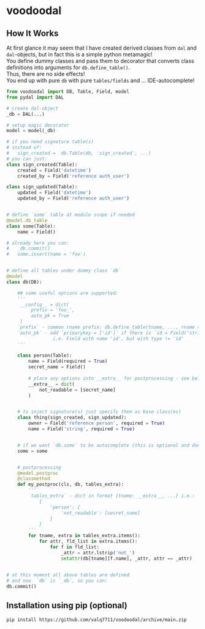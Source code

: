 # voodoodal

## How It Works

At first glance it may seem that I have created derived classes from `dal` and `dal`-objects, but in fact this is a simple python metamagic!  
You define dummy classes and pass them to decorator that converts class definitions into arguments for `db.define_table()`.  
Thus, there are no side effects!  
You end up with pure `db` with pure `tables/fields` and ... IDE-autocomplete!  


```python
from voodoodal import DB, Table, Field, model
from pydal import DAL

# create dal-object
_db = DAL(...)

# setup magic decorator
model = model(_db)

# if you need signature table(s)
# instead of:
#   sign_created =  db.Table(db, 'sign_created', ...)
# you can just:
class sign_created(Table):
    created = Field('datetime')
    created_by = Field('reference auth_user')

class sign_updated(Table):
    updated = Field('datetime')
    updated_by = Field('reference auth_user')


# define `some` table at module scope if needed
@model.db_table
class some(Table):
    name = Field()

# already here you can:
#   _db.commit()
#   some.insert(name = 'foo')


# define all tables under dummy class `db`
@model
class db(DB):

    ## some useful options are supported:
    '''
     __config__ = dict(
         prefix = 'foo_',  
         auto_pk = True    
     )
    `prefix` - common rname prefix: db.define_table(tname, ..., rname = f'{prefix}{tname}')  
    `auto_pk` - add `primarykey = ['id']` if there is `id = Field('string')`, 
                 i.e. Field with name 'id', but with type != 'id'
    '''             
    
    class person(Table):
        name = Field(required = True)
        secret_name = Field()
        
        # place any options into __extra__ for postprocessing - see below
        __extra__ = dict(
            not_readable = [secret_name]
        )


    # to inject signature(s) just specify them as base class(es)
    class thing(sign_created, sign_updated):
        owner = Field('reference person', required = True)
        name = Field('string', required = True)


    # if we want `db.some` to be autocomplete (this is optional and doesn't have any effect)
    some = some


    # postprocessing
    @model.postproc
    @classmethod
    def my_postproc(cls, db, tables_extra):
        '''
        `tables_extra` - dict in format {tname: __extra__, ...} i.e.:
            {
                'person': {
                    'not_readable': [secret_name] 
                }
            }
        '''
        for tname, extra in tables_extra.items():
            for attr, fld_list in extra.items():
                for f in fld_list:
                    _attr = attr.lstrip('not_')
                    setattr(db[tname][f.name], _attr, attr == _attr)
   

# at this moment all above tables are defined
# and now  `db` is `_db`, so you can:
db.commit()

```

## Installation using pip (optional)
```pip install https://github.com/valq7711/voodoodal/archive/main.zip```







